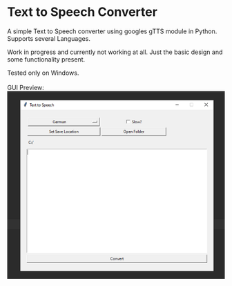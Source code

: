 # Text to Speech Converter

A simple Text to Speech converter using googles gTTS module in Python. Supports several Languages.

Work in progress and currently not working at all. Just the basic design and some functionality present.

Tested only on Windows.
</br></br>
GUI Preview:
</br>
![Preview](TTS-preview.PNG)

